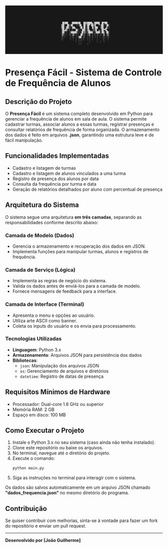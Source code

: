 <p align="center">
  <img src="banner.png" alt="ASCII Art">
</p>

# Presença Fácil - Sistema de Controle de Frequência de Alunos

## Descrição do Projeto
O **Presença Fácil** é um sistema completo desenvolvido em Python para gerenciar a frequência de alunos em sala de aula. O sistema permite cadastrar turmas, associar alunos a essas turmas, registrar presenças e consultar relatórios de frequência de forma organizada. O armazenamento dos dados é feito em arquivos **.json**, garantindo uma estrutura leve e de fácil manipulação.

## Funcionalidades Implementadas
- Cadastro e listagem de turmas
- Cadastro e listagem de alunos vinculados a uma turma
- Registro de presença dos alunos por data
- Consulta da frequência por turma e data
- Geração de relatórios detalhados por aluno com percentual de presença

## Arquitetura do Sistema
O sistema segue uma arquitetura **em três camadas**, separando as responsabilidades conforme descrito abaixo:

### Camada de Modelo (Dados)
- Gerencia o armazenamento e recuperação dos dados em JSON.
- Implementa funções para manipular turmas, alunos e registros de frequência.

### Camada de Serviço (Lógica)
- Implementa as regras de negócio do sistema.
- Valida os dados antes de enviá-los para a camada de modelo.
- Fornece mensagens de feedback para a interface.

### Camada de Interface (Terminal)
- Apresenta o menu e opções ao usuário.
- Utiliza arte ASCII como banner.
- Coleta os inputs do usuário e os envia para processamento.

### Tecnologias Utilizadas
- **Linguagem**: Python 3.x
- **Armazenamento**: Arquivos JSON para persistência dos dados
- **Bibliotecas**:
  - `json`: Manipulação dos arquivos JSON
  - `os`: Gerenciamento de arquivos e diretórios
  - `datetime`: Registro de datas de presença

## Requisitos Mínimos de Hardware
- Processador: Dual-core 1.6 GHz ou superior
- Memória RAM: 2 GB
- Espaço em disco: 100 MB

## Como Executar o Projeto
1. Instale o Python 3.x no seu sistema (caso ainda não tenha instalado).
2. Clone este repositório ou baixe os arquivos.
3. No terminal, navegue até o diretório do projeto.
4. Execute o comando:
   ```bash
   python main.py
   ```
5. Siga as instruções no terminal para interagir com o sistema.

Os dados são salvos automaticamente em um arquivo JSON chamado **"dados_frequencia.json"** no mesmo diretório do programa.

## Contribuição
Se quiser contribuir com melhorias, sinta-se à vontade para fazer um fork do repositório e enviar um pull request.

---
**Desenvolvido por [João Guilherme]**

